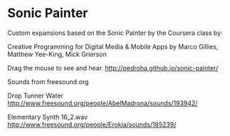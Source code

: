 Sonic Painter
=============

Custom expansions based on the Sonic Painter by the Coursera class by:

  Creative Programming for Digital Media & Mobile Apps 
  by Marco Gillies, Matthew Yee-King, Mick Grierson

Drag the mouse to see and hear.
http://pedroha.github.io/sonic-painter/

Sounds from freesound.org

Drop Tunner Water
http://www.freesound.org/people/AbelMadrona/sounds/193942/

Elementary Synth 16_2.wav
http://www.freesound.org/people/Erokia/sounds/185239/
